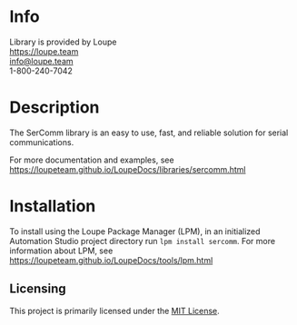 # Info
Library is provided by Loupe  
https://loupe.team  
info@loupe.team  
1-800-240-7042  

# Description
The SerComm library is an easy to use, fast, and reliable solution for serial communications.

For more documentation and examples, see https://loupeteam.github.io/LoupeDocs/libraries/sercomm.html

# Installation
To install using the Loupe Package Manager (LPM), in an initialized Automation Studio project directory run `lpm install sercomm`. For more information about LPM, see https://loupeteam.github.io/LoupeDocs/tools/lpm.html

## Licensing

This project is primarily licensed under the [MIT License](LICENSE). 